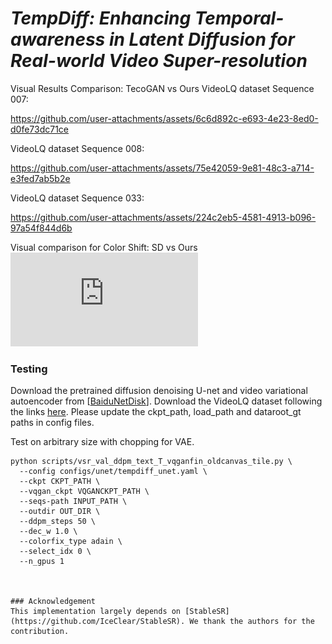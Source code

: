 # *TempDiff: Enhancing Temporal-awareness in Latent Diffusion for Real-world Video Super-resolution*
Visual Results Comparison: TecoGAN vs Ours
VideoLQ dataset Sequence 007:

https://github.com/user-attachments/assets/6c6d892c-e693-4e23-8ed0-d0fe73dc71ce

VideoLQ dataset Sequence 008:

https://github.com/user-attachments/assets/75e42059-9e81-48c3-a714-e3fed7ab5b2e

VideoLQ dataset Sequence 033:

https://github.com/user-attachments/assets/224c2eb5-4581-4913-b096-97a54f844d6b

Visual comparison for Color Shift: SD vs Ours
![image](https://github.com/submition/TempDiff/blob/main/color_shift.pdf)


### Testing
Download the pretrained diffusion denoising U-net and video variational autoencoder from [[BaiduNetDisk]()]. Download the VideoLQ dataset following the links [here](https://github.com/ckkelvinchan/RealBasicVSR). Please update the ckpt_path, load_path and dataroot_gt paths in config files. 

Test on arbitrary size with chopping for VAE.
```
python scripts/vsr_val_ddpm_text_T_vqganfin_oldcanvas_tile.py \
  --config configs/unet/tempdiff_unet.yaml \
  --ckpt CKPT_PATH \
  --vqgan_ckpt VQGANCKPT_PATH \
  --seqs-path INPUT_PATH \
  --outdir OUT_DIR \
  --ddpm_steps 50 \
  --dec_w 1.0 \
  --colorfix_type adain \
  --select_idx 0 \
  --n_gpus 1
  
  

### Acknowledgement
This implementation largely depends on [StableSR](https://github.com/IceClear/StableSR). We thank the authors for the contribution.
